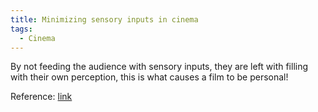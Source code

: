 ```yaml
---
title: Minimizing sensory inputs in cinema
tags:
  - Cinema
---
```

By not feeding the audience with sensory inputs, they are left with filling with their own perception, this is what causes a film to be personal!

Reference: [link](https://youtu.be/d6TMAxSc_b4?si=Xv412FJ-ZXqOMFeL)